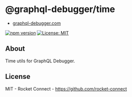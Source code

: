 # @graphql-debugger/time

- [graphql-debugger.com](http://www.graphql-debugger.com)

[![npm version](https://badge.fury.io/js/@graphql-debugger%2Fui.svg)](https://badge.fury.io/js/@graphql-debugger%2Ftime) [![License: MIT](https://img.shields.io/badge/License-MIT-yellow.svg)](https://opensource.org/licenses/MIT)

## About

Time utils for GraphQL Debugger.

## License

MIT - Rocket Connect - https://github.com/rocket-connect

